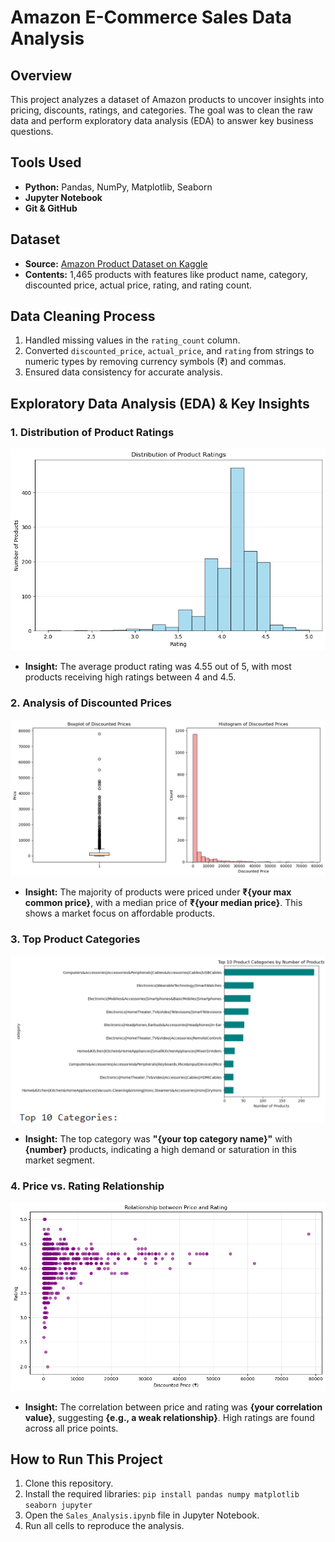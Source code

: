# Amazon E-Commerce Sales Data Analysis

## Overview
This project analyzes a dataset of Amazon products to uncover insights into pricing, discounts, ratings, and categories. The goal was to clean the raw data and perform exploratory data analysis (EDA) to answer key business questions.

## Tools Used
- **Python:** Pandas, NumPy, Matplotlib, Seaborn
- **Jupyter Notebook**
- **Git & GitHub**

## Dataset
- **Source:** [Amazon Product Dataset on Kaggle](https://www.kaggle.com/datasets/karkavelrajaj/amazon-sales-dataset)
- **Contents:** 1,465 products with features like product name, category, discounted price, actual price, rating, and rating count.

## Data Cleaning Process
1.  Handled missing values in the `rating_count` column.
2.  Converted `discounted_price`, `actual_price`, and `rating` from strings to numeric types by removing currency symbols (₹) and commas.
3.  Ensured data consistency for accurate analysis.

## Exploratory Data Analysis (EDA) & Key Insights

### 1. Distribution of Product Ratings
![Rating Distribution](images/rating_distribution.png)
- **Insight:** The average product rating was  4.55  out of 5, with most products receiving high ratings between 4 and 4.5.

### 2. Analysis of Discounted Prices
![Discounted Prices](images/discounted_prices.png)
- **Insight:** The majority of products were priced under **₹{your max common price}**, with a median price of **₹{your median price}**. This shows a market focus on affordable products.

### 3. Top Product Categories
![Top Categories](images/top_categories.png)
- **Insight:** The top category was **"{your top category name}"** with **{number}** products, indicating a high demand or saturation in this market segment.

### 4. Price vs. Rating Relationship
![Price vs Rating](images/price_vs_rating.png)
- **Insight:** The correlation between price and rating was **{your correlation value}**, suggesting **{e.g., a weak relationship}**. High ratings are found across all price points.

## How to Run This Project
1.  Clone this repository.
2.  Install the required libraries: `pip install pandas numpy matplotlib seaborn jupyter`
3.  Open the `Sales_Analysis.ipynb` file in Jupyter Notebook.
4.  Run all cells to reproduce the analysis.
